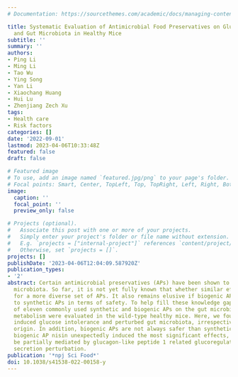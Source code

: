 ```yaml
---
# Documentation: https://sourcethemes.com/academic/docs/managing-content/

title: Systematic Evaluation of Antimicrobial Food Preservatives on Glucose Metabolism
  and Gut Microbiota in Healthy Mice
subtitle: ''
summary: ''
authors:
- Ping Li
- Ming Li
- Tao Wu
- Ying Song
- Yan Li
- Xiaochang Huang
- Hui Lu
- Zhenjiang Zech Xu
tags:
- Health care
- Risk factors
categories: []
date: '2022-09-01'
lastmod: 2023-04-06T10:33:48Z
featured: false
draft: false

# Featured image
# To use, add an image named `featured.jpg/png` to your page's folder.
# Focal points: Smart, Center, TopLeft, Top, TopRight, Left, Right, BottomLeft, Bottom, BottomRight.
image:
  caption: ''
  focal_point: ''
  preview_only: false

# Projects (optional).
#   Associate this post with one or more of your projects.
#   Simply enter your project's folder or file name without extension.
#   E.g. `projects = ["internal-project"]` references `content/project/deep-learning/index.md`.
#   Otherwise, set `projects = []`.
projects: []
publishDate: '2023-04-06T12:04:09.587920Z'
publication_types:
- '2'
abstract: Certain antimicrobial preservatives (APs) have been shown to perturb gut
  microbiota. So far, it is not yet fully known that whether similar effects are observable
  for a more diverse set of APs. It also remains elusive if biogenic APs are superior
  to synthetic APs in terms of safety. To help fill these knowledge gaps, the effects
  of eleven commonly used synthetic and biogenic APs on the gut microbiota and glucose
  metabolism were evaluated in the wild-type healthy mice. Here, we found that APs
  induced glucose intolerance and perturbed gut microbiota, irrespective of their
  origin. In addition, biogenic APs are not always safer than synthetic ones. The
  biogenic AP nisin unexpectedly induced the most significant effects, which might
  be partially mediated by glucagon-like peptide 1 related glucoregulatory hormones
  secretion perturbation.
publication: '*npj Sci Food*'
doi: 10.1038/s41538-022-00158-y
---
```

